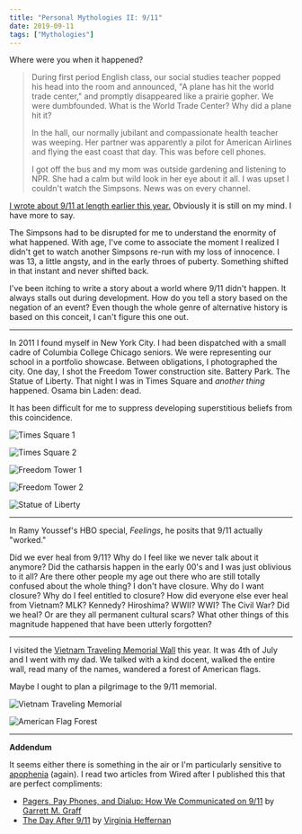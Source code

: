```yaml
---
title: "Personal Mythologies II: 9/11"
date: 2019-09-11
tags: ["Mythologies"]
---
```


Where were you when it happened?

<!--x-->

> During first period English class, our social studies teacher popped his head into the room and announced, "A plane has hit the world trade center," and promptly disappeared like a prairie gopher. We were dumbfounded. What is the World Trade Center? Why did a plane hit it?
>
> In the hall, our normally jubilant and compassionate health teacher was weeping. Her partner was apparently a pilot for American Airlines and flying the east coast that day. This was before cell phones.
>
> I got off the bus and my mom was outside gardening and listening to NPR. She had a calm but wild look in her eye about it all. I was upset I couldn't watch the Simpsons. News was on every channel.

[I wrote about 9/11 at length earlier this year.](/2019/03/03/fear-immainence/) Obviously it is still on my mind. I have more to say.

The Simpsons had to be disrupted for me to understand the enormity of what happened. With age, I've come to associate the moment I realized I didn't get to watch another Simpsons re-run with my loss of innocence. I was 13, a little angsty, and in the early throes of puberty. Something shifted in that instant and never shifted back.

I've been itching to write a story about a world where 9/11 didn't happen. It always stalls out during development. How do you tell a story based on the negation of an event? Even though the whole genre of alternative history is based on this conceit, I can't figure this one out.

---

In 2011 I found myself in New York City. I had been dispatched with a small cadre of Columbia College Chicago seniors. We were representing our school in a portfolio showcase. Between obligations, I photographed the city. One day, I shot the Freedom Tower construction site. Battery Park. The Statue of Liberty. That night I was in Times Square and _another thing_ happened. Osama bin Laden: dead.

It has been difficult for me to suppress developing superstitious beliefs from this coincidence.

![Times Square 1](/rm_ation/images/times-square-1.jpg)

![Times Square 2](/rm_ation/images/times-square-2.jpg)

![Freedom Tower 1](/rm_ation/images/freedom-tower-1.jpg)

![Freedom Tower 2](/rm_ation/images/freedom-tower-2.jpg)

![Statue of Liberty](/rm_ation/images/statue-of-liberty.jpg)

---

In Ramy Youssef's HBO special, _Feelings_, he posits that 9/11 actually "worked."

Did we ever heal from 9/11? Why do I feel like we never talk about it anymore? Did the catharsis happen in the early 00's and I was just oblivious to it all? Are there other people my age out there who are still totally confused about the whole thing? I don't have closure. Why do I want closure? Why do I feel entitled to closure? How did everyone else ever heal from Vietnam? MLK? Kennedy? Hiroshima? WWII? WWI? The Civil War? Did we heal? Or are they all permanent cultural scars? What other things of this magnitude happened that have been utterly forgotten?

---

I visited the [Vietnam Traveling Memorial Wall](http://www.travelingwall.us/) this year. It was 4th of July and I went with my dad. We talked with a kind docent, walked the entire wall, read many of the names, wandered a forest of American flags.

Maybe I ought to plan a pilgrimage to the 9/11 memorial.

![Vietnam Traveling Memorial](/rm_ation/images/vietnam-traveling-memorial.jpg)

![American Flag Forest](/rm_ation/images/american-flag-forest.jpg)

---

**Addendum**

It seems either there is something in the air or I'm particularly sensitive to [apophenia](https://en.wikipedia.org/wiki/Apophenia) (again). I read two articles from Wired after I published this that are perfect compliments:

- [Pagers, Pay Phones, and Dialup: How We Communicated on 9/11](https://www.wired.com/story/pagers-pay-phones-and-dialup-how-we-communicated-on-911/) by [Garrett M. Graff](http://www.twitter.com/vermontgmg)
- [The Day After 9/11](https://www.wired.com/story/the-day-after-911/) by [Virginia Heffernan](https://twitter.com/page88)

